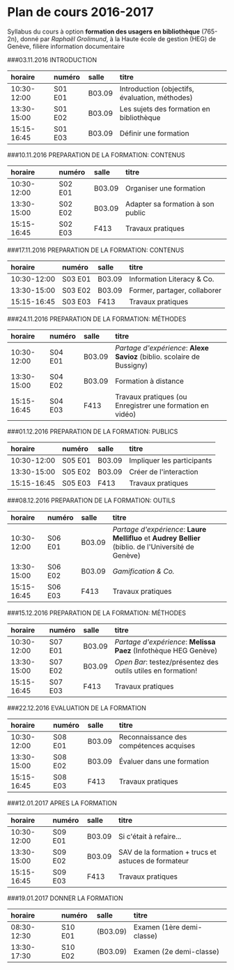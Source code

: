 # Plan de cours 2016-2017

Syllabus du cours à option **formation des usagers en bibliothèque** (765-2n), donné par *Raphaël Grolimund*, à la Haute école de gestion (HEG) de Genève, filière information documentaire


###03.11.2016 INTRODUCTION

| horaire     | numéro  | salle | titre |
| :---------- | :------ | :---- |:----- |
| 10:30-12:00 | S01 E01 | B03.09 | Introduction (objectifs, évaluation, méthodes) |
| 13:30-15:00 | S01 E02 | B03.09 | Les sujets des formation en bibliothèque |
| 15:15-16:45 | S01 E03 | B03.09 | Définir une formation |


###10.11.2016 PREPARATION DE LA FORMATION: CONTENUS

| horaire     | numéro  | salle | titre |
| :---------- | :------ | :---- |:----- |
| 10:30-12:00 | S02 E01 | B03.09 | Organiser une formation |
| 13:30-15:00 | S02 E02 | B03.09 | Adapter sa formation à son public |
| 15:15-16:45 | S02 E03 | F413 | Travaux pratiques |


###17.11.2016 PREPARATION DE LA FORMATION: CONTENUS

| horaire     | numéro  | salle | titre |
| :---------- | :------ | :---- |:----- |
| 10:30-12:00 | S03 E01 | B03.09 | Information Literacy & Co. |
| 13:30-15:00 | S03 E02 | B03.09 | Former, partager, collaborer |
| 15:15-16:45 | S03 E03 | F413 | Travaux pratiques |


###24.11.2016 PREPARATION DE LA FORMATION: MÉTHODES

| horaire     | numéro  | salle | titre |
| :---------- | :------ | :---- |:----- |
| 10:30-12:00 | S04 E01 | B03.09 | *Partage d'expérience*: **Alexe Savioz** (biblio. scolaire de Bussigny) |
| 13:30-15:00 | S04 E02 | B03.09 | Formation à distance |
| 15:15-16:45 | S04 E03 | F413 | Travaux pratiques (ou Enregistrer une formation en vidéo) |


###01.12.2016 PREPARATION DE LA FORMATION: PUBLICS

| horaire     | numéro  | salle | titre |
| :---------- | :------ | :---- |:----- |
| 10:30-12:00 | S05 E01 | B03.09 | Impliquer les participants |
| 13:30-15:00 | S05 E02 | B03.09 | Créer de l'interaction |
| 15:15-16:45 | S05 E03 | F413 | Travaux pratiques |


###08.12.2016 PREPARATION DE LA FORMATION: OUTILS

| horaire     | numéro  | salle | titre |
| :---------- | :------ | :---- |:----- |
| 10:30-12:00 | S06 E01 | B03.09 | *Partage d'expérience*: **Laure Mellifluo** et **Audrey Bellier** (biblio. de l'Université de Genève) |
| 13:30-15:00 | S06 E02 | B03.09 | *Gamification & Co.* |
| 15:15-16:45 | S06 E03 | F413 | Travaux pratiques |


###15.12.2016 PREPARATION DE LA FORMATION: MÉTHODES

| horaire     | numéro  | salle | titre |
| :---------- | :------ | :---- |:----- |
| 10:30-12:00 | S07 E01 | B03.09 | *Partage d'expérience*: **Melissa Paez** (Infothèque HEG Genève) |
| 13:30-15:00 | S07 E02 | B03.09 | *Open Bar*: testez/présentez des outils utiles en formation! |
| 15:15-16:45 | S07 E03 | F413 | Travaux pratiques |


###22.12.2016 EVALUATION DE LA FORMATION

| horaire     | numéro  | salle | titre |
| :---------- | :------ | :---- |:----- |
| 10:30-12:00 | S08 E01 | B03.09 | Reconnaissance des compétences acquises |
| 13:30-15:00 | S08 E02 | B03.09 | Évaluer dans une formation |
| 15:15-16:45 | S08 E03 | F413 | Travaux pratiques |


###12.01.2017 APRES LA FORMATION

| horaire     | numéro  | salle | titre |
| :---------- | :------ | :---- |:----- |
| 10:30-12:00 | S09 E01 | B03.09 | Si c'était à refaire... |
| 13:30-15:00 | S09 E02 | B03.09 | SAV de la formation + trucs et astuces de formateur |
| 15:15-16:45 | S09 E03 | F413 | Travaux pratiques |


###19.01.2017 DONNER LA FORMATION

| horaire     | numéro  | salle | titre |
| :---------- | :------ | :---- |:----- |
| 08:30-12:30 | S10 E01 | (B03.09) | Examen (1ère demi-classe) |
| 13:30-17:30 | S10 E02 | (B03.09) | Examen (2e demi-classe) |
